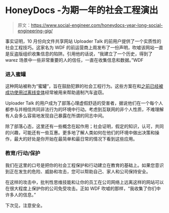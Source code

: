 # HoneyDocs -为期一年的社会工程演出

> 原文：<https://www.social-engineer.com/honeydocs-year-long-social-engineering-gig/>

事实证明，10 月份向文件共享网站 Uploader Talk 的前用户提供了一个实质性的社会工程技巧。这家名为 WDF 的前运营商上周发布了一份声明，吹嘘该网站一直是反盗版组织收集信息的陷阱。引用他的话说，“我建立了一个历史，得到了 warez 场景中一些非常重要的人的信任，一直在收集信息和数据。”WDF

### **进入蜜罐**

这种网站被称为“蜜罐”，旨在鼓励犯罪的社会工程行为。这些方案在和[之前已经被成功使用过](https://www.cleveland.com/metro/index.ssf/2013/09/ohio_highway_patrol_joins_with.html)[离线变体](https://www.technologyreview.com/2013/05/08/16063/honeypots-lure-industrial-hackers-into-the-open/)经常被用来帮助遏制汽车盗窃。

Uploader Talk 的用户成为了部落心理虚假舒适的受害者，据说他们在一个每个人都参与并相信共同非法行为的环境中行动。考虑到互联网的非个人性质，不难理解有人会多么容易地发现自己暴露在所谓的同志中间。

除了部落心态，这里还有一些概念在起作用；社会证明，假定的知识，认可，共同的兴趣，可能还有一些互惠。更多地了解人类如何在他们的环境中做出决策和操作，最大的好处是你开始在最简单和最日常的情况下看到这些应用。

### **教育/行动/保护**

我们在这里的口号是把你的社会工程保护和行动建立在教育的基础上。如果您意识到正在发生的危险、威胁和攻击，您可以帮助自己、家人和公司保持安全。

在这样的攻击中，批判性思维技能和让你的员工在公司网络上远离这样的网站可以在很大程度上保护你的公司免受攻击。正如 WDF 吹嘘的那样，“我收集了你们中许多人的信息。”

下次见，注意安全。